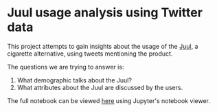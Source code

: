 # Juul usage analysis using Twitter data

This project attempts to gain insights about the usage of the [Juul](https://www.juulvapor.com/), a cigarette alternative, using tweets mentioning the product.

The questions we are trying to answer is:

1. What demographic talks about the Juul?
2. What attributes about the Juul are discussed by the users.

The full notebook can be viewed [here](https://nbviewer.jupyter.org/github/Likhit/Juul/blob/master/Analysis.ipynb) using Jupyter's notebook viewer.